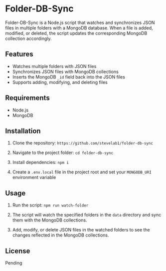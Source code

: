# Folder-DB-Sync

Folder-DB-Sync is a Node.js script that watches and synchronizes JSON files in multiple folders with a MongoDB database. When a file is added, modified, or deleted, the script updates the corresponding MongoDB collection accordingly.

## Features

- Watches multiple folders with JSON files
- Synchronizes JSON files with MongoDB collections
- Inserts the MongoDB `_id` field back into the JSON files
- Supports adding, modifying, and deleting files

## Requirements

- Node.js
- MongoDB

## Installation

1. Clone the repository:
`https://github.com/stevelab1/folder-db-sync`

2. Navigate to the project folder:
`cd folder-db-sync`

3. Install dependencies:
`npm i`

4. Create a `.env.local` file in the project root and set your `MONGODB_URI` environment variable

## Usage

1. Run the script: `npm run watch-folder`

2. The script will watch the specified folders in the `data` directory and sync them with the MongoDB collections.

3. Add, modify, or delete JSON files in the watched folders to see the changes reflected in the MongoDB collections.

## License

Pending
